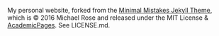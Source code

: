My personal website, forked from the [Minimal Mistakes Jekyll Theme](https://mmistakes.github.io/minimal-mistakes/), which is © 2016 Michael Rose and released under the MIT License & [AcademicPages](https://github.com/academicpages/academicpages.github.io). See LICENSE.md.
